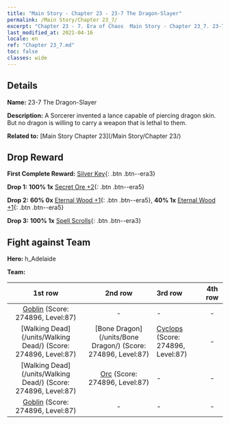 ```yaml
---
title: "Main Story - Chapter 23 - 23-7 The Dragon-Slayer"
permalink: /Main Story/Chapter 23_7/
excerpt: "Chapter 23 - 7. Era of Chaos  Main Story - Chapter 23_7. 23-7 The Dragon-Slayer"
last_modified_at: 2021-04-16
locale: en
ref: "Chapter 23_7.md"
toc: false
classes: wide
---
```


## Details

 **Name:** 23-7 The Dragon-Slayer

 **Description:** A Sorcerer invented a lance capable of piercing dragon skin. But no dragon is willing to carry a weapon that is lethal to them.

 **Related to:** [Main Story Chapter 23](/Main Story/Chapter 23/)

## Drop Reward

 **First Complete Reward:** [Silver Key](/Items/con_693/){: .btn .btn--era3}

 **Drop 1:** **100% 1x** [Secret Ore +2](/Items/mat_75/){: .btn .btn--era5}

 **Drop 2:** **60% 0x** [Eternal Wood +1](/Items/mat_69/){: .btn .btn--era5}, **40% 1x** [Eternal Wood +1](/Items/mat_69/){: .btn .btn--era5}

 **Drop 3:** **100% 1x** [Spell Scrolls](/Items/con_694/){: .btn .btn--era3}


## Fight against Team
 **Hero:** h_Adelaide

 **Team:**


  | 1st row | 2nd row | 3rd row | 4th row |
  |:----:|:----:|:----|:----:|
  | [Goblin](/units/Goblin/) (Score: 274896, Level:87)  | - | - | - |
  | [Walking Dead](/units/Walking Dead/) (Score: 274896, Level:87)  | [Bone Dragon](/units/Bone Dragon/) (Score: 274896, Level:87)  | [Cyclops](/units/Cyclops/) (Score: 274896, Level:87)  | - |
  | [Walking Dead](/units/Walking Dead/) (Score: 274896, Level:87)  | [Orc](/units/Orc/) (Score: 274896, Level:87)  | - | - |
  | [Goblin](/units/Goblin/) (Score: 274896, Level:87)  | - | - | - |


